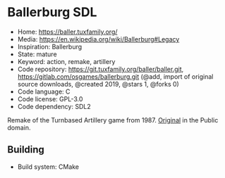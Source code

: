 # Ballerburg SDL

- Home: https://baller.tuxfamily.org/
- Media: https://en.wikipedia.org/wiki/Ballerburg#Legacy
- Inspiration: Ballerburg
- State: mature
- Keyword: action, remake, artillery
- Code repository: https://git.tuxfamily.org/baller/baller.git, https://gitlab.com/osgames/ballerburg.git (@add, import of original source downloads, @created 2019, @stars 1, @forks 0)
- Code language: C
- Code license: GPL-3.0
- Code dependency: SDL2

Remake of the Turnbased Artillery game from 1987.
[Original](http://www.eckhardkruse.net/atari_st/baller.html) in the Public domain.

## Building

- Build system: CMake
